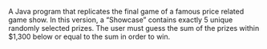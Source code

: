 A Java program that replicates the final game of a famous price related game show. In this version, a “Showcase” contains exactly 5 unique randomly selected prizes. The user must guess the sum of the prizes within $1,300 below or equal to the sum in order to win.
